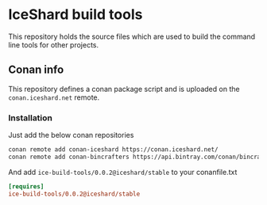 # IceShard build tools

This repository holds the source files which are used to build the command line tools for other projects.

## Conan info

This repository defines a conan package script and is uploaded on the `conan.iceshard.net` remote.

### Installation

Just add the below conan repositories

```bash
conan remote add conan-iceshard https://conan.iceshard.net/
conan remote add conan-bincrafters https://api.bintray.com/conan/bincrafters/public-conan
```

And add `ice-build-tools/0.0.2@iceshard/stable` to your conanfile.txt

```ini
[requires]
ice-build-tools/0.0.2@iceshard/stable
```
